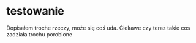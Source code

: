 # testowanie

Dopisałem troche rzeczy, może się coś uda.
Ciekawe czy teraz takie cos zadziała
trochu porobione